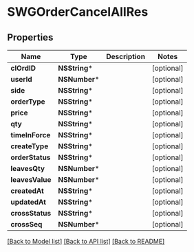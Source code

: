 # SWGOrderCancelAllRes

## Properties
Name | Type | Description | Notes
------------ | ------------- | ------------- | -------------
**clOrdID** | **NSString*** |  | [optional] 
**userId** | **NSNumber*** |  | [optional] 
**side** | **NSString*** |  | [optional] 
**orderType** | **NSString*** |  | [optional] 
**price** | **NSString*** |  | [optional] 
**qty** | **NSString*** |  | [optional] 
**timeInForce** | **NSString*** |  | [optional] 
**createType** | **NSString*** |  | [optional] 
**orderStatus** | **NSString*** |  | [optional] 
**leavesQty** | **NSNumber*** |  | [optional] 
**leavesValue** | **NSNumber*** |  | [optional] 
**createdAt** | **NSString*** |  | [optional] 
**updatedAt** | **NSString*** |  | [optional] 
**crossStatus** | **NSString*** |  | [optional] 
**crossSeq** | **NSNumber*** |  | [optional] 

[[Back to Model list]](../README.md#documentation-for-models) [[Back to API list]](../README.md#documentation-for-api-endpoints) [[Back to README]](../README.md)


